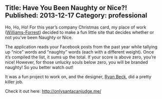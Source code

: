 ﻿Title: Have You Been Naughty or Nice?!
Published: 2013-12-17
Category: professional
---
Ho, Ho, Ho! For this year’s company Christmas card, my place of work ([Williams-Forrest](http://www.williams-forrest.com/)) decided to make a fun little site that decides whether or not you’ve been Naughty or Nice.

The application reads your Facebook posts from the past year while tallying up “nice” words and “naughty” words (each with a different weight). Once it’s compiled the list, it sums up the total. If your score is above zero, you’re nice! However, for those unlucky souls below zero, you will be branded naughty! So you better watch out!

It was a fun project to work on, and the designer, [Ryan Beck](http://ryaan.pizza/), did a pretty killer job.

Check it out here: http://onlysantacanjudge.me/